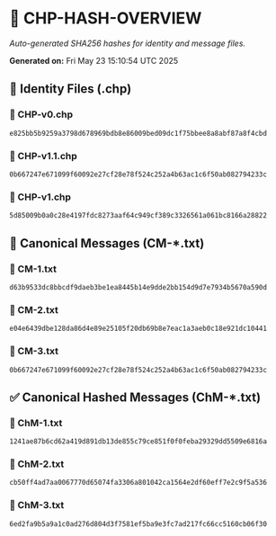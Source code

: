 # 🔐 CHP-HASH-OVERVIEW

_Auto-generated SHA256 hashes for identity and message files._

**Generated on:** Fri May 23 15:10:54 UTC 2025

## 📂 Identity Files (.chp)

### 🔹 CHP-v0.chp
```sha256
e825bb5b9259a3798d678969bdb8e86009bed09dc1f75bbee8a8abf87a8f4cbd
```

### 🔹 CHP-v1.1.chp
```sha256
0b667247e671099f60092e27cf28e78f524c252a4b63ac1c6f50ab082794233c
```

### 🔹 CHP-v1.chp
```sha256
5d85009b0a0c28e4197fdc8273aaf64c949cf389c3326561a061bc8166a28822
```

## 📨 Canonical Messages (CM-*.txt)

### 📄 CM-1.txt
```sha256
d63b9533dc8bbcdf9daeb3be1ea8445b14e9dde2bb154d9d7e7934b5670a590d
```

### 📄 CM-2.txt
```sha256
e04e6439dbe128da86d4e89e25105f20db69b8e7eac1a3aeb0c18e921dc10441
```

### 📄 CM-3.txt
```sha256
0b667247e671099f60092e27cf28e78f524c252a4b63ac1c6f50ab082794233c
```

## ✅ Canonical Hashed Messages (ChM-*.txt)

### 🧾 ChM-1.txt
```sha256
1241ae87b6cd62a419d891db13de855c79ce851f0f0feba29329dd5509e6816a
```

### 🧾 ChM-2.txt
```sha256
cb50ff4ad7aa0067770d65074fa3306a801042ca1564e2df60eff7e2c9f5a536
```

### 🧾 ChM-3.txt
```sha256
6ed2fa9b5a9a1c0ad276d804d3f7581ef5ba9e3fc7ad217fc66cc5160cb06f30
```

